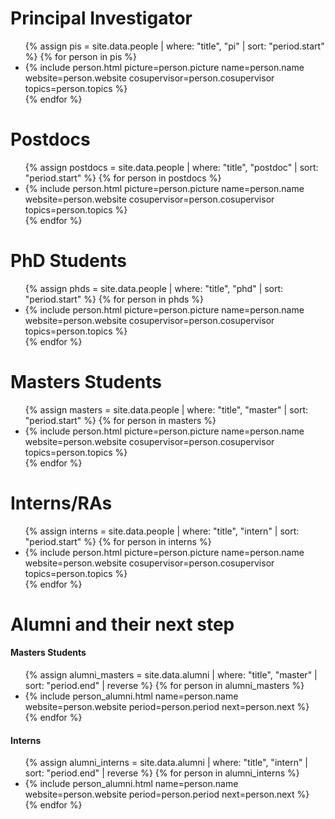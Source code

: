 
# Principal Investigator

<ul class="people">
{% assign pis = site.data.people | where: "title", "pi" | sort: "period.start" %}
{% for person in pis %}
<li>
{% include person.html
    picture=person.picture
    name=person.name
    website=person.website
    cosupervisor=person.cosupervisor
    topics=person.topics
%}
</li>
{% endfor %}
</ul>

# Postdocs

<ul class="people">
{% assign postdocs = site.data.people | where: "title", "postdoc" | sort: "period.start" %}
{% for person in postdocs %}
<li>
{% include person.html
    picture=person.picture
    name=person.name
    website=person.website
    cosupervisor=person.cosupervisor
    topics=person.topics
%}
</li>
{% endfor %}
</ul>

# PhD Students

<ul class="people">
{% assign phds = site.data.people | where: "title", "phd" | sort: "period.start" %}
{% for person in phds %}
<li>
{% include person.html
    picture=person.picture
    name=person.name
    website=person.website
    cosupervisor=person.cosupervisor
    topics=person.topics
%}
</li>
{% endfor %}
</ul>

# Masters Students

<ul class="people">
{% assign masters = site.data.people | where: "title", "master" | sort: "period.start" %}
{% for person in masters %}
<li>
{% include person.html
    picture=person.picture
    name=person.name
    website=person.website
    cosupervisor=person.cosupervisor
    topics=person.topics
%}
</li>
{% endfor %}
</ul>

# Interns/RAs

<ul class="people">
{% assign interns = site.data.people | where: "title", "intern" | sort: "period.start" %}
{% for person in interns %}
<li>
{% include person.html
    picture=person.picture
    name=person.name
    website=person.website
    cosupervisor=person.cosupervisor
    topics=person.topics
%}
</li>
{% endfor %}
</ul>


# Alumni and their next step

#### Masters Students

<ul>
{% assign alumni_masters = site.data.alumni | where: "title", "master" | sort: "period.end"  | reverse %}
{% for person in alumni_masters %}
<li>
{% include person_alumni.html
    name=person.name
    website=person.website
    period=person.period
    next=person.next
%}
</li>
{% endfor %}
</ul>

#### Interns

<ul>
{% assign alumni_interns = site.data.alumni | where: "title", "intern" | sort: "period.end" | reverse %}
{% for person in alumni_interns %}
<li>
{% include person_alumni.html
    name=person.name
    website=person.website
    period=person.period
    next=person.next
%}
</li>
{% endfor %}
</ul>
